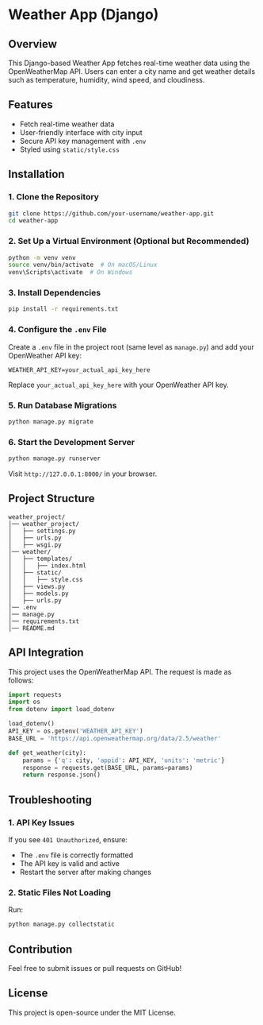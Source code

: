 # Weather App (Django)

## Overview
This Django-based Weather App fetches real-time weather data using the OpenWeatherMap API. Users can enter a city name and get weather details such as temperature, humidity, wind speed, and cloudiness.

## Features
- Fetch real-time weather data
- User-friendly interface with city input
- Secure API key management with `.env`
- Styled using `static/style.css`

## Installation

### 1. Clone the Repository
```sh
git clone https://github.com/your-username/weather-app.git
cd weather-app
```

### 2. Set Up a Virtual Environment (Optional but Recommended)
```sh
python -m venv venv
source venv/bin/activate  # On macOS/Linux
venv\Scripts\activate  # On Windows
```

### 3. Install Dependencies
```sh
pip install -r requirements.txt
```

### 4. Configure the `.env` File
Create a `.env` file in the project root (same level as `manage.py`) and add your OpenWeather API key:
```env
WEATHER_API_KEY=your_actual_api_key_here
```
Replace `your_actual_api_key_here` with your OpenWeather API key.

### 5. Run Database Migrations
```sh
python manage.py migrate
```

### 6. Start the Development Server
```sh
python manage.py runserver
```
Visit `http://127.0.0.1:8000/` in your browser.

## Project Structure
```
weather_project/
│── weather_project/
│   ├── settings.py
│   ├── urls.py
│   ├── wsgi.py
│── weather/
│   ├── templates/
│   │   ├── index.html
│   ├── static/
│   │   ├── style.css
│   ├── views.py
│   ├── models.py
│   ├── urls.py
│── .env
│── manage.py
│── requirements.txt
│── README.md
```

## API Integration
This project uses the OpenWeatherMap API. The request is made as follows:
```python
import requests
import os
from dotenv import load_dotenv

load_dotenv()
API_KEY = os.getenv('WEATHER_API_KEY')
BASE_URL = 'https://api.openweathermap.org/data/2.5/weather'

def get_weather(city):
    params = {'q': city, 'appid': API_KEY, 'units': 'metric'}
    response = requests.get(BASE_URL, params=params)
    return response.json()
```

## Troubleshooting
### 1. API Key Issues
If you see `401 Unauthorized`, ensure:
- The `.env` file is correctly formatted
- The API key is valid and active
- Restart the server after making changes

### 2. Static Files Not Loading
Run:
```sh
python manage.py collectstatic
```

## Contribution
Feel free to submit issues or pull requests on GitHub!

## License
This project is open-source under the MIT License.

